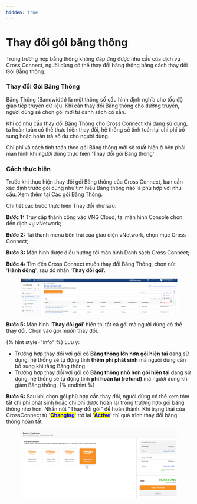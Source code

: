 ```yaml
---
hidden: true
---
```


# Thay đổi gói băng thông

Trong trường hợp bằng thông không đáp ứng được nhu cầu của dịch vụ Cross Connect, người dùng có thể thay đổi băng thông bằng cách thay đổi Gói Bằng thông.

### **Thay đổi Gói Băng Thông** <a href="#thaydoikichthuocmaychuao-thaydoiflavor" id="thaydoikichthuocmaychuao-thaydoiflavor"></a>

Băng Thông (Bandwidth) là một thông số cấu hình định nghĩa cho tốc độ giao tiếp truyền dữ liệu. Khi cần thay đổi Băng thông cho đường truyền, người dùng sẽ chọn gói mới từ danh sách có sẵn.

Khi có nhu cầu thay đổi Băng Thông cho Cross Connect khi đang sử dụng, ta hoàn toàn có thể thực hiện thay đổi, hệ thống sẽ tính toán lại chi phí bổ sung hoặc hoàn trả số dư cho người dùng.

Chi phí và cách tính toán theo gói Băng thông mới sẽ xuất hiện ở bên phải màn hình khi người dùng thực hiện 'Thay đổi gói Băng thông'

### **Cách thực hiện** <a href="#thaydoikichthuocmaychuao-cachthuchien" id="thaydoikichthuocmaychuao-cachthuchien"></a>

Trước khi thực hiện thay đổi gói Băng thông của Cross Connect, bạn cần xác định trước gói cũng như tìm hiểu Băng thông nào là phù hợp với nhu cầu. Xem thêm tại [Các gói Băng Thông](cac-goi-bang-thong.md).

Chi tiết các bước thực hiện Thay đổi như sau:

**Bước 1:** Truy cập thành công vào VNG Cloud, tại màn hình Console chọn đến dịch vụ vNetwork;

**Bước 2:** Tại thanh menu bên trái của giao diện vNetwork, chọn mục Cross Connect;

**Bước 3:** Màn hình được điều hướng tới màn hình Danh sách Cross Connect;

**Bước 4:** Tìm đến Cross Connect muốn thay đổi Băng Thông, chọn nút '**Hành động**', sau đó nhấn '**Thay đổi gói**'.

<figure><img src="../../.gitbook/assets/image (790).png" alt=""><figcaption></figcaption></figure>

**Bước 5:** Màn hình '**Thay đổi gói**' hiển thị tất cả gói mà người dùng có thể thay đổi. Chọn vào gói muốn thay đổi.

{% hint style="info" %}
Lưu ý:

* Trường hợp thay đổi với gói có **Băng thông lớn hơn gói hiện tại** đang sử dụng, hệ thống sẽ tự động tính **thêm phí phát sinh** mà người dùng cần bổ sung khi tăng Băng thông.
* Trường hợp thay đổi với gói có **Băng thông nhỏ hơn gói hiện tại** đang sử dụng, hệ thống sẽ tự động tính **phí hoàn lại (refund)** mà người dùng khi giảm Băng thông.
{% endhint %}

**Bước 6:** Sau khi chọn gói phù hợp cần thay đổi, người dùng có thể xem tóm tắt chi phí phát sinh hoặc chi phí được hoàn lại trong trường hợp gói băng thông nhỏ hơn. Nhấn nút "Thay đổi gói" để hoàn thành. Khi trạng thái của CrossConnect từ '<mark style="color:blue;">**Changing**</mark>' trở lại '<mark style="color:blue;">**Active**</mark>**'** thì quá trình thay đổi băng thông hoàn tất.

<figure><img src="../../.gitbook/assets/image (791).png" alt=""><figcaption></figcaption></figure>






